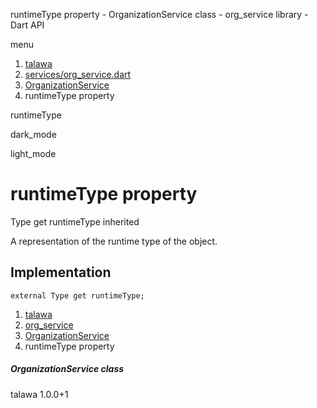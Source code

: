 




runtimeType property - OrganizationService class - org\_service library - Dart API







menu

1. [talawa](../../index.html)
2. [services/org\_service.dart](../../services_org_service/services_org_service-library.html)
3. [OrganizationService](../../services_org_service/OrganizationService-class.html)
4. runtimeType property

runtimeType


dark\_mode

light\_mode




# runtimeType property


Type
get
runtimeType
inherited

A representation of the runtime type of the object.


## Implementation

```
external Type get runtimeType;
```


 


1. [talawa](../../index.html)
2. [org\_service](../../services_org_service/services_org_service-library.html)
3. [OrganizationService](../../services_org_service/OrganizationService-class.html)
4. runtimeType property

##### OrganizationService class





talawa
1.0.0+1






